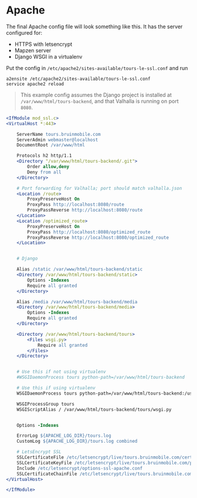 # Apache

The final Apache config file will look something like this. It has the server
configured for:
- HTTPS with letsencrypt
- Mapzen server 
- Django WSGI in a virtualenv

Put the config in `/etc/apache2/sites-available/tours-le-ssl.conf` and run
```
a2ensite /etc/apache2/sites-available/tours-le-ssl.conf
service apache2 reload
```

> This example config assumes the Django project is installed at
> `/var/www/html/tours-backend`, and that Valhalla is running on port `8080`.

```apache
<IfModule mod_ssl.c>
<VirtualHost *:443>

	ServerName tours.bruinmobile.com
	ServerAdmin webmaster@localhost
	DocumentRoot /var/www/html

	Protocols h2 http/1.1
	<Directory "/var/www/html/tours-backend/.git">
		Order allow,deny
		Deny from all
	</Directory>

	# Port forwarding for Valhalla; port should match valhalla.json
	<Location /route>
		ProxyPreserveHost On
		ProxyPass http://localhost:8080/route
		ProxyPassReverse http://localhost:8080/route
	</Location>
	<Location /optimized_route>
		ProxyPreserveHost On
		ProxyPass http://localhost:8080/optimized_route
		ProxyPassReverse http://localhost:8080/optimized_route
	</Location>


	# Django

	Alias /static /var/www/html/tours-backend/static
	<Directory /var/www/html/tours-backend/static>
		Options -Indexes
		Require all granted
	</Directory>

	Alias /media /var/www/html/tours-backend/media
	<Directory /var/www/html/tours-backend/media>
		Options -Indexes
		Require all granted
	</Directory>

	<Directory /var/www/html/tours-backend/tours>
		<Files wsgi.py>
			Require all granted
		</Files>
	</Directory>


	# Use this if not using virtualenv
	#WSGIDaemonProcess tours python-path=/var/www/html/tours-backend

	# Use this if using virtualenv
	WSGIDaemonProcess tours python-path=/var/www/html/tours-backend:/usr/local/venvs/tours-backend/lib/python2.7/site-packages

	WSGIProcessGroup tours
	WSGIScriptAlias / /var/www/html/tours-backend/tours/wsgi.py


	Options -Indexes

	ErrorLog ${APACHE_LOG_DIR}/tours.log
	CustomLog ${APACHE_LOG_DIR}/tours.log combined

	# LetsEncrypt SSL
	SSLCertificateFile /etc/letsencrypt/live/tours.bruinmobile.com/cert.pem
	SSLCertificateKeyFile /etc/letsencrypt/live/tours.bruinmobile.com/privkey.pem
	Include /etc/letsencrypt/options-ssl-apache.conf
	SSLCertificateChainFile /etc/letsencrypt/live/tours.bruinmobile.com/chain.pem
</VirtualHost>

</IfModule>
```
